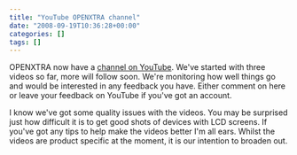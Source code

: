 ```yaml
---
title: "YouTube OPENXTRA channel"
date: "2008-09-19T10:36:28+00:00"
categories: []
tags: []
---
```


OPENXTRA now have a <a href="http://www.youtube.com/user/OPENXTRA">channel on YouTube</a>. We've started with three videos so far, more will follow soon. We're monitoring how well things go and would be interested in any feedback you have. Either comment on here or leave your feedback on YouTube if you've got an account.

I know we've got some quality issues with the videos. You may be surprised just how difficult it is to get good shots of devices with LCD screens. If you've got any tips to help make the videos better I'm all ears. Whilst the videos are product specific at the moment, it is our intention to broaden out.
